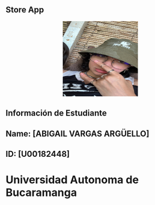 ## Store App

<div align = "center">
  <img src="./img/yo.JPG" width="200" height="200" />

</div>

## Información de Estudiante
## Name: [ABIGAIL VARGAS ARGÜELLO]
## ID: [U00182448]

# Universidad Autonoma de Bucaramanga